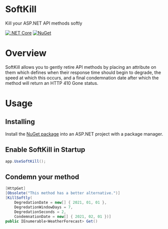 # SoftKill
Kill your ASP.NET API methods softly

[![.NET Core](https://github.com/creyke/SoftKill/workflows/.NET%20Core/badge.svg)](https://github.com/creyke/SoftKill/actions?query=workflow%3A%22.NET+Core%22)
[![NuGet](https://img.shields.io/nuget/v/SoftKill.svg?style=flat)](https://www.nuget.org/packages/SoftKill)

# Overview
SoftKill allows you to gently retire API methods by placing an attribute on them which defines when their response time should begin to degrade, the speed at which this occurs, and a final condemnation date after which the method will return an HTTP 410 Gone status.

# Usage

## Installing
Install the [NuGet package](https://www.nuget.org/packages/SoftKill) into an ASP.NET project with a package manager.

## Enable SoftKill in Startup
```csharp
app.UseSoftKill();
```

## Condemn your method
```csharp
[HttpGet]
[Obsolete("This method has a better alternative.")]
[KillSoftly(
    DegredationDate = new[] { 2021, 01, 01 },
    DegredationWindowDays = 7,
    DegredationSeconds = 2,
    CondemnationDate = new[] { 2021, 02, 01 })]
public IEnumerable<WeatherForecast> Get()
```
